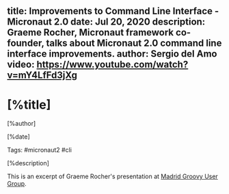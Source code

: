 title: Improvements to Command Line Interface - Micronaut 2.0
date: Jul 20, 2020
description: Graeme Rocher, Micronaut framework co-founder, talks about Micronaut 2.0 command line interface improvements. 
author: Sergio del Amo
video: https://www.youtube.com/watch?v=mY4LfFd3jXg
---

# [%title]

[%author]

[%date] 

Tags: #micronaut2 #cli

[%description]

This is an excerpt of Graeme Rocher's presentation at [Madrid Groovy User Group](https://www.madridgug.com/2020/07/micronaut-2.html).